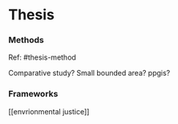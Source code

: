 # Thesis


### Methods
Ref: #thesis-method 

Comparative study?
Small bounded area? ppgis?


### Frameworks

[[envrionmental justice]]



